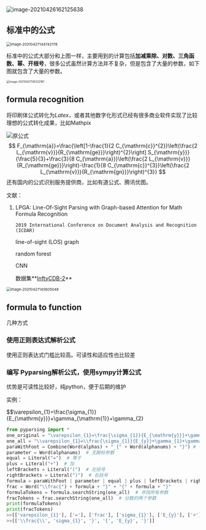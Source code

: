 ![image-20210426162125638](https://my-picbed.oss-cn-hangzhou.aliyuncs.com/img/20210426162135.png)

## 标准中的公式

<img src="https://my-picbed.oss-cn-hangzhou.aliyuncs.com/img/20210427144743.png" alt="image-20210427144742178" style="zoom:67%;" />

标准中的公式大部分和上图一样，主要用到的计算包括**加减乘除、对数、三角函数、幂、开根号**，很多公式虽然计算方法并不复杂，但是包含了大量的参数，如下图就包含了大量的参数。

<img src="https://my-picbed.oss-cn-hangzhou.aliyuncs.com/img/20210427145325.png" alt="image-20210427145322161" style="zoom: 50%;" />

## formula recognition

将印刷体公式转化为$Latex$，或者其他数字化形式已经有很多商业软件实现了比较理想的公式转化成果，比如Mathpix

![原公式](https://my-picbed.oss-cn-hangzhou.aliyuncs.com/img/20210427143953.png)
$$
F_{\mathrm{a}}=\frac{\left[1-\frac{1}{2 C_{\mathrm{c}}^{2}}\left(\frac{2 L_{\mathrm{v}}}{R_{\mathrm{ge}}}\right)^{2}\right] S_{\mathrm{y}}}{\frac{5}{3}+\frac{3}{8 C_{\mathrm{a}}}\left(\frac{2 L_{\mathrm{v}}}{R_{\mathrm{ge}}}\right)-\frac{1}{8 C_{\mathrm{c}}^{3}}\left(\frac{2 L_{\mathrm{v}}}{R_{\mathrm{gn}}}\right)^{3}}
$$
还有国内的公式识别服务提供商，比如有道公式、腾讯优图。

文献：

1. LPGA: Line-Of-Sight Parsing with Graph-based Attention for Math Formula Recognition

   `2019 International Conference on Document Analysis and Recognition (ICDAR)`

   line-of-sight (LOS) graph

   random forest

   CNN

   数据集**[InftyCDB-2](https://www.inftyproject.org/en/database.html)**

<img src="https://my-picbed.oss-cn-hangzhou.aliyuncs.com/img/20210427145607.png" alt="image-20210427145605048" style="zoom: 67%;" />

## formula to function

几种方式

### 使用正则表达式解析公式

使用正则表达式门槛比较高。可读性和适应性也比较差

### 编写 Pyparsing解析公式，使用sympy计算公式

优势是可读性比较好，纯python，便于后期的维护

实例：

$$\varepsilon_{1}=\frac{\sigma_{1}}{E_{\mathrm{y}}}+\gamma_{\mathrm{1}}+\gamma_{2}

```python
from pyparsing import *
one_original = "\varepsilon_{1}=\frac{\sigma_{1}}{E_{\mathrm{y}}}+\gamma_{\mathrm{1}}+\gamma_{2}"
one_all = "\\varepsilon_{1}=\\frac{\sigma_{1}}{E_{y}}+\gamma_{1}+\gamma_{2}"
paraWithFoot = Combine(Word(alphas) + "_{" + Word(alphanums) + "}") # 有脚标参数
parameter = Word(alphanums)  # 无脚标参数
equal = Literal("=")  # 等于
plus = Literal("+")  # 加
leftBrackets = Literal("(")  # 左括号
rightBrackets = Literal(")")  # 右括号
formula = paraWithFoot | parameter | equal | plus | leftBrackets | rightBrackets
frac = Word("\\frac{") + formula + "}" + "{" + formula + "}"
formulaTokens = formula.searchString(one_all)  # 寻找所有参数
fracTokens = frac.searchString(one_all)  # 分数的两个参数
print(formulaTokens)
print(fracTokens)
>>[['varepsilon_{1}'], ['='], ['frac'], ['sigma_{1}'], ['E_{y}'], ['+'], ['gamma_{1}'], ['+'], ['gamma_{2}']]
>>[['\\frac{\\', 'sigma_{1}', '}', '{', 'E_{y}', '}']]
```

